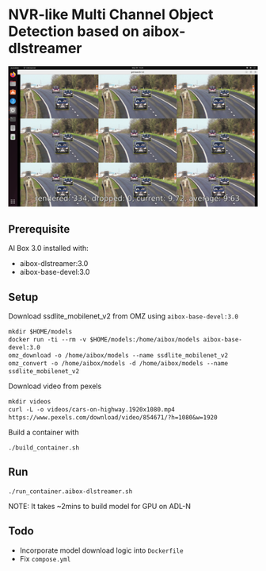 # NVR-like Multi Channel Object Detection based on aibox-dlstreamer 

![](./Screenshot%20from%202023-09-28%2015-26-02.png)

## Prerequisite
AI Box 3.0 installed with:
* aibox-dlstreamer:3.0
* aibox-base-devel:3.0

## Setup
Download ssdlite_mobilenet_v2 from OMZ using ```aibox-base-devel:3.0```

```
mkdir $HOME/models
docker run -ti --rm -v $HOME/models:/home/aibox/models aibox-base-devel:3.0
omz_download -o /home/aibox/models --name ssdlite_mobilenet_v2
omz_convert -o /home/aibox/models -d /home/aibox/models --name ssdlite_mobilenet_v2
```

Download video from pexels

```
mkdir videos
curl -L -o videos/cars-on-highway.1920x1080.mp4 https://www.pexels.com/download/video/854671/?h=1080&w=1920
``````

Build a container with
```
./build_container.sh
``` 

## Run
```
./run_container.aibox-dlstreamer.sh
```
NOTE: It takes ~2mins to build model for GPU on ADL-N

## Todo
* Incorporate model download logic into ```Dockerfile```
* Fix ```compose.yml```